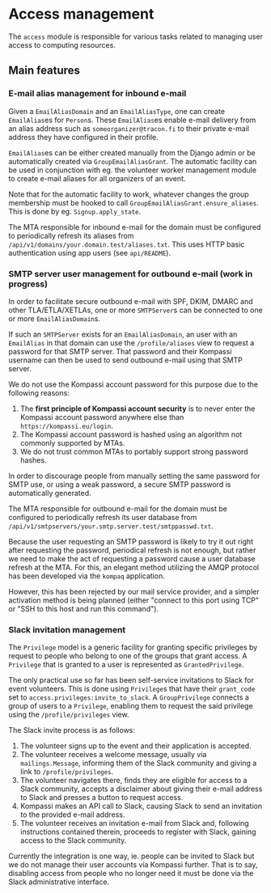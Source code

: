 # Access management

The `access` module is responsible for various tasks related to managing user access to computing resources.

## Main features

### E-mail alias management for inbound e-mail

Given a `EmailAliasDomain` and an `EmailAliasType`, one can create `EmailAlias`es for `Person`s. These `EmailAlias`es enable e-mail delivery from an alias address such as `someorganizer@tracon.fi` to their private e-mail address they have configured in their profile.

`EmailAlias`es can be either created manually from the Django admin or be automatically created via `GroupEmailAliasGrant`. The automatic facility can be used in conjunction with eg. the volunteer worker management module to create e-mail aliases for all organizers of an event.

Note that for the automatic facility to work, whatever changes the group membership must be hooked to call `GroupEmailAliasGrant.ensure_aliases`. This is done by eg. `Signup.apply_state`.

The MTA responsible for inbound e-mail for the domain must be configured to periodically refresh its aliases from `/api/v1/domains/your.domain.test/aliases.txt`. This uses HTTP basic authentication using app users (see `api/README`).

### SMTP server user management for outbound e-mail (work in progress)

In order to facilitate secure outbound e-mail with SPF, DKIM, DMARC and other TLA/ETLA/XETLAs, one or more `SMTPServer`s can be connected to one or more `EmailAliasDomain`s.

If such an `SMTPServer` exists for an `EmailAliasDomain`, an user with an `EmailAlias` in that domain can use the `/profile/aliases` view to request a password for that SMTP server. That password and their Kompassi username can then be used to send outbound e-mail using that SMTP server.

We do not use the Kompassi account password for this purpose due to the following reasons:

1. The **first principle of Kompassi account security** is to never enter the Kompassi account password anywhere else than `https://kompassi.eu/login`.
2. The Kompassi account password is hashed using an algorithm not commonly supported by MTAs.
3. We do not trust common MTAs to portably support strong password hashes.

In order to discourage people from manually setting the same password for SMTP use, or using a weak password, a secure SMTP password is automatically generated.

The MTA responsible for outbound e-mail for the domain must be configured to periodically refresh its user database from `/api/v1/smtpservers/your.smtp.server.test/smtppasswd.txt`.

Because the user requesting an SMTP password is likely to try it out right after requesting the password, periodical refresh is not enough, but rather we need to make the act of requesting a password cause a user database refresh at the MTA. For this, an elegant method utilizing the AMQP protocol has been developed via the `kompaq` application.

However, this has been rejected by our mail service provider, and a simpler activation method is being planned (either "connect to this port using TCP" or "SSH to this host and run this command").

### Slack invitation management

The `Privilege` model is a generic facility for granting specific privileges by request to people who belong to one of the groups that grant access. A `Privilege` that is granted to a user is represented as `GrantedPrivilege`.

The only practical use so far has been self-service invitations to Slack for event volunteers. This is done using `Privilege`s that have their `grant_code` set to `access.privileges:invite_to_slack`. A `GroupPrivilege` connects a group of users to a `Privilege`, enabling them to request the said privilege using the `/profile/privileges` view.

The Slack invite process is as follows:

1. The volunteer signs up to the event and their application is accepted.
2. The volunteer receives a welcome message, usually via `mailings.Message`, informing them of the Slack community and giving a link to `/profile/privileges`.
3. The volunteer navigates there, finds they are eligible for access to a Slack community, accepts a disclaimer about giving their e-mail address to Slack and presses a button to request access.
4. Kompassi makes an API call to Slack, causing Slack to send an invitation to the provided e-mail address.
5. The volunteer receives an invitation e-mail from Slack and, following instructions contained therein, proceeds to register with Slack, gaining access to the Slack community.

Currently the integration is one way, ie. people can be invited to Slack but we do not manage their user accounts via Kompassi further. That is to say, disabling access from people who no longer need it must be done via the Slack administrative interface.
